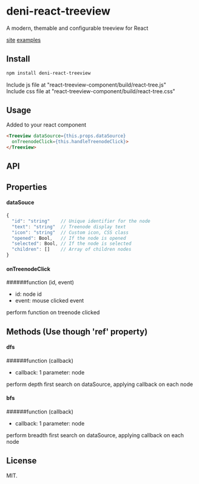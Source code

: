 # deni-react-treeview
A modern, themable and configurable treeview for React

[site](https://denimar.github.io/deni-react-treeview/)
[examples](https://denimar.github.io/deni-react-treeview/examples)

## Install

```sh
npm install deni-react-treeview
```

Include js file at "react-treeview-component/build/react-tree.js" <br/>
Include css file at "react-treeview-component/build/react-tree.css"

## Usage

Added to your react component
```html
<Treeview dataSource={this.props.dataSource}
  onTreenodeClick={this.handleTreenodeClick}>
</Treeview>
```

## API

## Properties

#### dataSouce

```javascript
{
  "id": "string"	// Unique identifier for the node
  "text": "string"  // Treenode display text
  "icon": "string"	// Custom icon, CSS class
  "opened": Bool,	// If the node is opened	
  "selected": Bool,	// If the node is selected
  "children": []	// Array of children nodes	
}
```

#### onTreenodeClick

######function (id, event)

- id: node id
- event: mouse clicked event

perform function on treenode clicked

## Methods (Use though 'ref' property)

#### dfs

######function (callback)

- callback: 1 parameter: node

perform depth first search on dataSource, applying callback  on each node

#### bfs

######function (callback)

- callback: 1 parameter: node

perform breadth first search on dataSource, applying callback  on each node

## License

MIT.

